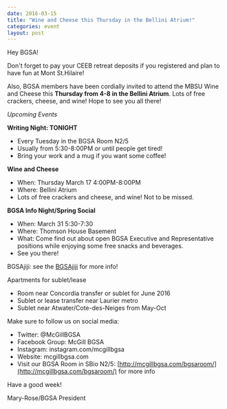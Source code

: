 ```yaml
---
date: 2016-03-15
title: "Wine and Cheese this Thursday in the Bellini Atrium!"
categories: event
layout: post
---
```


Hey BGSA!
 
Don't forget to pay your CEEB retreat deposits if you registered and plan to have fun at Mont St.Hilaire! 

Also, BGSA members have been cordially invited to attend the MBSU Wine and Cheese this **Thursday from 4-8 in the Bellini Atrium**.  Lots of free crackers, cheese, and wine! Hope to see you all there!
 
_Upcoming Events_
 
**Writing Night: TONIGHT**

- Every Tuesday in the BGSA Room N2/5
- Usually from 5:30-8:00PM or until people get tired!
- Bring your work and a mug if you want some coffee!
 
**Wine and Cheese**

- When: Thursday March 17 4:00PM-8:00PM
- Where: Bellini Atrium
- Lots of free crackers and cheese, and wine! Not to be missed.
 
**BGSA Info Night/Spring Social**

- When: March 31 5:30-7:30
- Where: Thomson House Basement
- What: Come find out about open BGSA Executive and Representative positions while enjoying some free snacks and beverages.
- See you there!
 
 
BGSAjiji: see the [BGSAjiji](https://docs.google.com/spreadsheets/d/1s9BcBibvzUni4RXZ90X5_LQtxD_19S6mxys_-VmQ1CM/edit?pli=1#gid=0) for more info!

Apartments for sublet/lease

- Room near Concordia transfer or sublet for June 2016
- Sublet or lease transfer near Laurier metro
- Sublet near Atwater/Cote-des-Neiges from May-Oct

Make sure to follow us on social media:

- Twitter: @McGillBGSA
- Facebook Group: McGill BGSA
- Instagram: instagram.com/mcgillbgsa
- Website: mcgillbgsa.com
- Visit our BGSA Room in SBio N2/5: [http://mcgillbgsa.com/bgsaroom/](http://mcgillbgsa.com/bgsaroom/) for more info
 
 
Have a good week!

Mary-Rose/BGSA President
